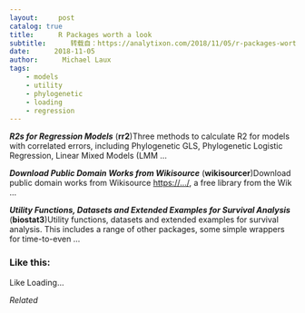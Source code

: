 ```yaml
---
layout:     post
catalog: true
title:      R Packages worth a look
subtitle:      转载自：https://analytixon.com/2018/11/05/r-packages-worth-a-look-1324/
date:      2018-11-05
author:      Michael Laux
tags:
    - models
    - utility
    - phylogenetic
    - loading
    - regression
---
```


***R2s for Regression Models*** (**rr2**)Three methods to calculate R2 for models with correlated errors, including Phylogenetic GLS, Phylogenetic Logistic Regression, Linear Mixed Models (LMM …

***Download Public Domain Works from Wikisource*** (**wikisourcer**)Download public domain works from Wikisource <https://…/>, a free library from the Wik …

***Utility Functions, Datasets and Extended Examples for Survival Analysis*** (**biostat3**)Utility functions, datasets and extended examples for survival analysis. This includes a range of other packages, some simple wrappers for time-to-even …





### Like this:

Like Loading...


*Related*

